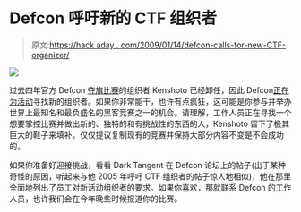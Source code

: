 # Defcon 呼吁新的 CTF 组织者

> 原文:[https://hack aday . com/2009/01/14/defcon-calls-for-new-CTF-organizer/](https://hackaday.com/2009/01/14/defcon-calls-for-new-ctf-organizer/)

![](../Images/e11961bf9881513e06b7572037138122.png)

过去四年官方 Defcon [夺旗比赛](http://hackaday.com/tag/ctf/)的组织者 Kenshoto 已经卸任，因此 Defcon[正在为活动](https://forum.defcon.org/showthread.php?t=10130)寻找新的组织者。如果你非常能干，也许有点疯狂，这可能是你参与并举办世界上最知名和最负盛名的黑客竞赛之一的机会。请理解，工作人员正在寻找一个想要掌控比赛并做出新的、独特的和有挑战性的东西的人，Kenshoto 留下了极其巨大的鞋子来填补。仅仅提议复制现有的竞赛并保持大部分内容不变是不会成功的。

如果你准备好迎接挑战，看看 Dark Tangent 在 Defcon 论坛上的帖子(出于某种奇怪的原因，听起来与他 2005 年呼吁 CTF 组织者的帖子惊人地相似)，他在那里全面地列出了员工对新活动组织者的要求。如果你喜欢，那就联系 Defcon 的工作人员，也许我们会在今年晚些时候报道你的比赛。